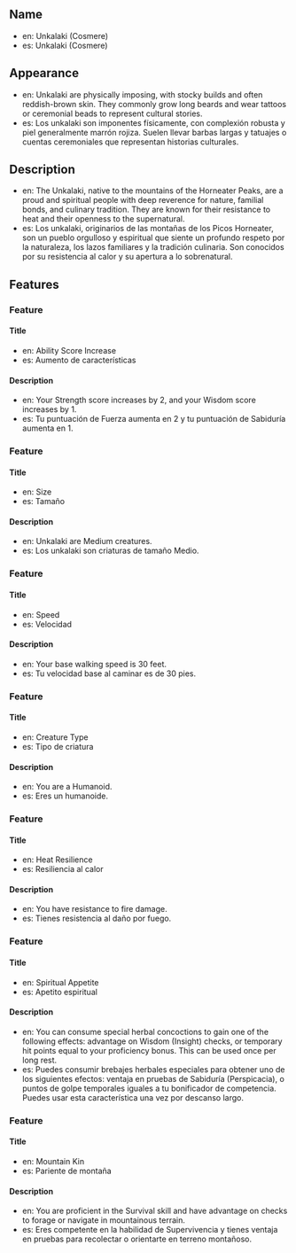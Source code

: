 ## Name

* en: Unkalaki (Cosmere)
* es: Unkalaki (Cosmere)

## Appearance

* en: Unkalaki are physically imposing, with stocky builds and often reddish-brown skin. They commonly grow long beards and wear tattoos or ceremonial beads to represent cultural stories.
* es: Los unkalaki son imponentes físicamente, con complexión robusta y piel generalmente marrón rojiza. Suelen llevar barbas largas y tatuajes o cuentas ceremoniales que representan historias culturales.

## Description

* en: The Unkalaki, native to the mountains of the Horneater Peaks, are a proud and spiritual people with deep reverence for nature, familial bonds, and culinary tradition. They are known for their resistance to heat and their openness to the supernatural.
* es: Los unkalaki, originarios de las montañas de los Picos Horneater, son un pueblo orgulloso y espiritual que siente un profundo respeto por la naturaleza, los lazos familiares y la tradición culinaria. Son conocidos por su resistencia al calor y su apertura a lo sobrenatural.

## Features

### Feature

#### Title

* en: Ability Score Increase
* es: Aumento de características

#### Description

* en: Your Strength score increases by 2, and your Wisdom score increases by 1.
* es: Tu puntuación de Fuerza aumenta en 2 y tu puntuación de Sabiduría aumenta en 1.

### Feature

#### Title

* en: Size
* es: Tamaño

#### Description

* en: Unkalaki are Medium creatures.
* es: Los unkalaki son criaturas de tamaño Medio.

### Feature

#### Title

* en: Speed
* es: Velocidad

#### Description

* en: Your base walking speed is 30 feet.
* es: Tu velocidad base al caminar es de 30 pies.

### Feature

#### Title

* en: Creature Type
* es: Tipo de criatura

#### Description

* en: You are a Humanoid.
* es: Eres un humanoide.

### Feature

#### Title

* en: Heat Resilience
* es: Resiliencia al calor

#### Description

* en: You have resistance to fire damage.
* es: Tienes resistencia al daño por fuego.

### Feature

#### Title

* en: Spiritual Appetite
* es: Apetito espiritual

#### Description

* en: You can consume special herbal concoctions to gain one of the following effects: advantage on Wisdom (Insight) checks, or temporary hit points equal to your proficiency bonus. This can be used once per long rest.
* es: Puedes consumir brebajes herbales especiales para obtener uno de los siguientes efectos: ventaja en pruebas de Sabiduría (Perspicacia), o puntos de golpe temporales iguales a tu bonificador de competencia. Puedes usar esta característica una vez por descanso largo.

### Feature

#### Title

* en: Mountain Kin
* es: Pariente de montaña

#### Description

* en: You are proficient in the Survival skill and have advantage on checks to forage or navigate in mountainous terrain.
* es: Eres competente en la habilidad de Supervivencia y tienes ventaja en pruebas para recolectar o orientarte en terreno montañoso.

